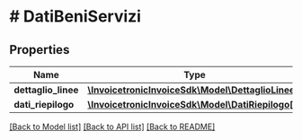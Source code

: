 # # DatiBeniServizi

## Properties

Name | Type | Description | Notes
------------ | ------------- | ------------- | -------------
**dettaglio_linee** | [**\InvoicetronicInvoiceSdk\Model\DettaglioLinee[]**](DettaglioLinee.md) |  | [optional]
**dati_riepilogo** | [**\InvoicetronicInvoiceSdk\Model\DatiRiepilogo[]**](DatiRiepilogo.md) |  | [optional]

[[Back to Model list]](../../README.md#models) [[Back to API list]](../../README.md#endpoints) [[Back to README]](../../README.md)
